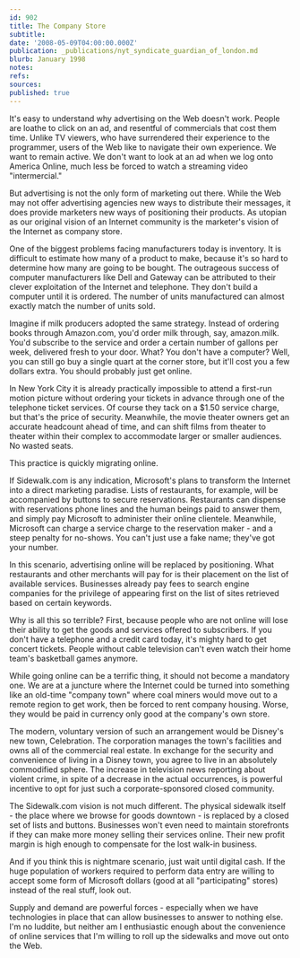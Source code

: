 ```yaml
---
id: 902
title: The Company Store
subtitle: 
date: '2008-05-09T04:00:00.000Z'
publication: _publications/nyt_syndicate_guardian_of_london.md
blurb: January 1998
notes: 
refs: 
sources: 
published: true
---
```

It's easy to understand why advertising on the Web doesn't work. People are loathe to click on an ad, and resentful of commercials that cost them time. Unlike TV viewers, who have surrendered their experience to the programmer, users of the Web like to navigate their own experience. We want to remain active. We don't want to look at an ad when we log onto America Online, much less be forced to watch a streaming video "intermercial."

But advertising is not the only form of marketing out there. While the Web may not offer advertising agencies new ways to distribute their messages, it does provide marketers new ways of positioning their products. As utopian as our original vision of an Internet community is the marketer's vision of the Internet as company store.

One of the biggest problems facing manufacturers today is inventory. It is difficult to estimate how many of a product to make, because it's so hard to determine how many are going to be bought. The outrageous success of computer manufacturers like Dell and Gateway can be attributed to their clever exploitation of the Internet and telephone. They don't build a computer until it is ordered. The number of units manufactured can almost exactly match the number of units sold.

Imagine if milk producers adopted the same strategy. Instead of ordering books through Amazon.com, you'd order milk through, say, amazon.milk. You'd subscribe to the service and order a certain number of gallons per week, delivered fresh to your door. What? You don't have a computer? Well, you can still go buy a single quart at the corner store, but it'll cost you a few dollars extra. You should probably just get online.

In New York City it is already practically impossible to attend a first-run motion picture without ordering your tickets in advance through one of the telephone ticket services. Of course they tack on a $1.50 service charge, but that's the price of security. Meanwhile, the movie theater owners get an accurate headcount ahead of time, and can shift films from theater to theater within their complex to accommodate larger or smaller audiences. No wasted seats.

This practice is quickly migrating online.

If Sidewalk.com is any indication, Microsoft's plans to transform the Internet into a direct marketing paradise. Lists of restaurants, for example, will be accompanied by buttons to secure reservations. Restaurants can dispense with reservations phone lines and the human beings paid to answer them, and simply pay Microsoft to administer their online clientele. Meanwhile, Microsoft can charge a service charge to the reservation maker - and a steep penalty for no-shows. You can't just use a fake name; they've got your number.

In this scenario, advertising online will be replaced by positioning. What restaurants and other merchants will pay for is their placement on the list of available services. Businesses already pay fees to search engine companies for the privilege of appearing first on the list of sites retrieved based on certain keywords.

Why is all this so terrible? First, because people who are not online will lose their ability to get the goods and services offered to subscribers. If you don't have a telephone and a credit card today, it's mighty hard to get concert tickets. People without cable television can't even watch their home team's basketball games anymore.

While going online can be a terrific thing, it should not become a mandatory one. We are at a juncture where the Internet could be turned into something like an old-time "company town" where coal miners would move out to a remote region to get work, then be forced to rent company housing. Worse, they would be paid in currency only good at the company's own store.

The modern, voluntary version of such an arrangement would be Disney's new town, Celebration. The corporation manages the town's facilities and owns all of the commercial real estate. In exchange for the security and convenience of living in a Disney town, you agree to live in an absolutely commodified sphere. The increase in television news reporting about violent crime, in spite of a decrease in the actual occurrences, is powerful incentive to opt for just such a corporate-sponsored closed community.

The Sidewalk.com vision is not much different. The physical sidewalk itself - the place where we browse for goods downtown - is replaced by a closed set of lists and buttons. Businesses won't even need to maintain storefronts if they can make more money selling their services online. Their new profit margin is high enough to compensate for the lost walk-in business.

And if you think this is nightmare scenario, just wait until digital cash. If the huge population of workers required to perform data entry are willing to accept some form of Microsoft dollars (good at all "participating" stores) instead of the real stuff, look out.

Supply and demand are powerful forces - especially when we have technologies in place that can allow businesses to answer to nothing else. I'm no luddite, but neither am I enthusiastic enough about the convenience of online services that I'm willing to roll up the sidewalks and move out onto the Web.
